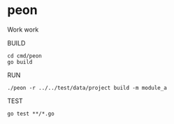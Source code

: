 # peon

Work work

BUILD
```
cd cmd/peon
go build
```

RUN
```
./peon -r ../../test/data/project build -m module_a
```

TEST
```
go test **/*.go
```